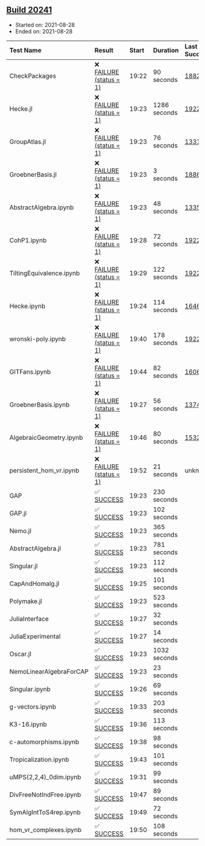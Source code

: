 ## [Build 20241](https://oscarci.mathematik.uni-kl.de/job/oscar/20241/)

* Started on: 2021-08-28
* Ended on: 2021-08-28

| Test Name    | Result | Start | Duration | Last Success | First Failure |
|:-------------|:-------|:------|:---------|:-------------|:--------------|
| CheckPackages | ❌ [FAILURE (status = 1)](https://oscarci.mathematik.uni-kl.de/job/oscar/20241/artifact/logs/build-20241/CheckPackages.log) | 19:22 | 90 seconds | [18822](https://oscarci.mathematik.uni-kl.de/job/oscar/18822/) | [18823](https://oscarci.mathematik.uni-kl.de/job/oscar/18823/) |
| Hecke.jl | ❌ [FAILURE (status = 1)](https://oscarci.mathematik.uni-kl.de/job/oscar/20241/artifact/logs/build-20241/Hecke.jl.log) | 19:23 | 1286 seconds | [19222](https://oscarci.mathematik.uni-kl.de/job/oscar/19222/) | [20152](https://oscarci.mathematik.uni-kl.de/job/oscar/20152/) |
| GroupAtlas.jl | ❌ [FAILURE (status = 1)](https://oscarci.mathematik.uni-kl.de/job/oscar/20241/artifact/logs/build-20241/GroupAtlas.jl.log) | 19:23 | 76 seconds | [13311](https://oscarci.mathematik.uni-kl.de/job/oscar/13311/) | [13312](https://oscarci.mathematik.uni-kl.de/job/oscar/13312/) |
| GroebnerBasis.jl | ❌ [FAILURE (status = 1)](https://oscarci.mathematik.uni-kl.de/job/oscar/20241/artifact/logs/build-20241/GroebnerBasis.jl.log) | 19:23 | 3 seconds | [18864](https://oscarci.mathematik.uni-kl.de/job/oscar/18864/) | [18865](https://oscarci.mathematik.uni-kl.de/job/oscar/18865/) |
| AbstractAlgebra.ipynb | ❌ [FAILURE (status = 1)](https://oscarci.mathematik.uni-kl.de/job/oscar/20241/artifact/logs/build-20241/AbstractAlgebra.ipynb.log) | 19:23 | 48 seconds | [13355](https://oscarci.mathematik.uni-kl.de/job/oscar/13355/) | [13356](https://oscarci.mathematik.uni-kl.de/job/oscar/13356/) |
| CohP1.ipynb | ❌ [FAILURE (status = 1)](https://oscarci.mathematik.uni-kl.de/job/oscar/20241/artifact/logs/build-20241/CohP1.ipynb.log) | 19:28 | 72 seconds | [19222](https://oscarci.mathematik.uni-kl.de/job/oscar/19222/) | [20152](https://oscarci.mathematik.uni-kl.de/job/oscar/20152/) |
| TiltingEquivalence.ipynb | ❌ [FAILURE (status = 1)](https://oscarci.mathematik.uni-kl.de/job/oscar/20241/artifact/logs/build-20241/TiltingEquivalence.ipynb.log) | 19:29 | 122 seconds | [19222](https://oscarci.mathematik.uni-kl.de/job/oscar/19222/) | [20152](https://oscarci.mathematik.uni-kl.de/job/oscar/20152/) |
| Hecke.ipynb | ❌ [FAILURE (status = 1)](https://oscarci.mathematik.uni-kl.de/job/oscar/20241/artifact/logs/build-20241/Hecke.ipynb.log) | 19:24 | 114 seconds | [16463](https://oscarci.mathematik.uni-kl.de/job/oscar/16463/) | [16464](https://oscarci.mathematik.uni-kl.de/job/oscar/16464/) |
| wronski-poly.ipynb | ❌ [FAILURE (status = 1)](https://oscarci.mathematik.uni-kl.de/job/oscar/20241/artifact/logs/build-20241/wronski-poly.ipynb.log) | 19:40 | 178 seconds | [19222](https://oscarci.mathematik.uni-kl.de/job/oscar/19222/) | [20152](https://oscarci.mathematik.uni-kl.de/job/oscar/20152/) |
| GITFans.ipynb | ❌ [FAILURE (status = 1)](https://oscarci.mathematik.uni-kl.de/job/oscar/20241/artifact/logs/build-20241/GITFans.ipynb.log) | 19:44 | 82 seconds | [16068](https://oscarci.mathematik.uni-kl.de/job/oscar/16068/) | [16069](https://oscarci.mathematik.uni-kl.de/job/oscar/16069/) |
| GroebnerBasis.ipynb | ❌ [FAILURE (status = 1)](https://oscarci.mathematik.uni-kl.de/job/oscar/20241/artifact/logs/build-20241/GroebnerBasis.ipynb.log) | 19:27 | 56 seconds | [13748](https://oscarci.mathematik.uni-kl.de/job/oscar/13748/) | [13749](https://oscarci.mathematik.uni-kl.de/job/oscar/13749/) |
| AlgebraicGeometry.ipynb | ❌ [FAILURE (status = 1)](https://oscarci.mathematik.uni-kl.de/job/oscar/20241/artifact/logs/build-20241/AlgebraicGeometry.ipynb.log) | 19:46 | 80 seconds | [15322](https://oscarci.mathematik.uni-kl.de/job/oscar/15322/) | [15323](https://oscarci.mathematik.uni-kl.de/job/oscar/15323/) |
| persistent_hom_vr.ipynb | ❌ [FAILURE (status = 1)](https://oscarci.mathematik.uni-kl.de/job/oscar/20241/artifact/logs/build-20241/persistent_hom_vr.ipynb.log) | 19:52 | 21 seconds | unknown | unknown |
| GAP | ✅ [SUCCESS](https://oscarci.mathematik.uni-kl.de/job/oscar/20241/artifact/logs/build-20241/GAP.log) | 19:23 | 230 seconds |  |  |
| GAP.jl | ✅ [SUCCESS](https://oscarci.mathematik.uni-kl.de/job/oscar/20241/artifact/logs/build-20241/GAP.jl.log) | 19:23 | 102 seconds |  |  |
| Nemo.jl | ✅ [SUCCESS](https://oscarci.mathematik.uni-kl.de/job/oscar/20241/artifact/logs/build-20241/Nemo.jl.log) | 19:23 | 365 seconds |  |  |
| AbstractAlgebra.jl | ✅ [SUCCESS](https://oscarci.mathematik.uni-kl.de/job/oscar/20241/artifact/logs/build-20241/AbstractAlgebra.jl.log) | 19:23 | 781 seconds |  |  |
| Singular.jl | ✅ [SUCCESS](https://oscarci.mathematik.uni-kl.de/job/oscar/20241/artifact/logs/build-20241/Singular.jl.log) | 19:23 | 112 seconds |  |  |
| CapAndHomalg.jl | ✅ [SUCCESS](https://oscarci.mathematik.uni-kl.de/job/oscar/20241/artifact/logs/build-20241/CapAndHomalg.jl.log) | 19:25 | 101 seconds |  |  |
| Polymake.jl | ✅ [SUCCESS](https://oscarci.mathematik.uni-kl.de/job/oscar/20241/artifact/logs/build-20241/Polymake.jl.log) | 19:23 | 523 seconds |  |  |
| JuliaInterface | ✅ [SUCCESS](https://oscarci.mathematik.uni-kl.de/job/oscar/20241/artifact/logs/build-20241/JuliaInterface.log) | 19:27 | 32 seconds |  |  |
| JuliaExperimental | ✅ [SUCCESS](https://oscarci.mathematik.uni-kl.de/job/oscar/20241/artifact/logs/build-20241/JuliaExperimental.log) | 19:27 | 14 seconds |  |  |
| Oscar.jl | ✅ [SUCCESS](https://oscarci.mathematik.uni-kl.de/job/oscar/20241/artifact/logs/build-20241/Oscar.jl.log) | 19:23 | 1032 seconds |  |  |
| NemoLinearAlgebraForCAP | ✅ [SUCCESS](https://oscarci.mathematik.uni-kl.de/job/oscar/20241/artifact/logs/build-20241/NemoLinearAlgebraForCAP.log) | 19:23 | 23 seconds |  |  |
| Singular.ipynb | ✅ [SUCCESS](https://oscarci.mathematik.uni-kl.de/job/oscar/20241/artifact/logs/build-20241/Singular.ipynb.log) | 19:26 | 69 seconds |  |  |
| g-vectors.ipynb | ✅ [SUCCESS](https://oscarci.mathematik.uni-kl.de/job/oscar/20241/artifact/logs/build-20241/g-vectors.ipynb.log) | 19:33 | 203 seconds |  |  |
| K3-16.ipynb | ✅ [SUCCESS](https://oscarci.mathematik.uni-kl.de/job/oscar/20241/artifact/logs/build-20241/K3-16.ipynb.log) | 19:36 | 113 seconds |  |  |
| c-automorphisms.ipynb | ✅ [SUCCESS](https://oscarci.mathematik.uni-kl.de/job/oscar/20241/artifact/logs/build-20241/c-automorphisms.ipynb.log) | 19:38 | 98 seconds |  |  |
| Tropicalization.ipynb | ✅ [SUCCESS](https://oscarci.mathematik.uni-kl.de/job/oscar/20241/artifact/logs/build-20241/Tropicalization.ipynb.log) | 19:43 | 101 seconds |  |  |
| uMPS(2,2,4)_0dim.ipynb | ✅ [SUCCESS](https://oscarci.mathematik.uni-kl.de/job/oscar/20241/artifact/logs/build-20241/uMPS-2-2-4-_0dim.ipynb.log) | 19:31 | 99 seconds |  |  |
| DivFreeNotIndFree.ipynb | ✅ [SUCCESS](https://oscarci.mathematik.uni-kl.de/job/oscar/20241/artifact/logs/build-20241/DivFreeNotIndFree.ipynb.log) | 19:47 | 89 seconds |  |  |
| SymAlgIntToS4rep.ipynb | ✅ [SUCCESS](https://oscarci.mathematik.uni-kl.de/job/oscar/20241/artifact/logs/build-20241/SymAlgIntToS4rep.ipynb.log) | 19:49 | 72 seconds |  |  |
| hom_vr_complexes.ipynb | ✅ [SUCCESS](https://oscarci.mathematik.uni-kl.de/job/oscar/20241/artifact/logs/build-20241/hom_vr_complexes.ipynb.log) | 19:50 | 108 seconds |  |  |
